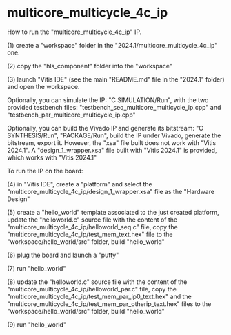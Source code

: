 # multicore_multicycle_4c_ip

How to run the "multicore_multicycle_4c_ip" IP.

(1) create a "workspace" folder in the "2024.1/multicore_multicycle_4c_ip" one.

(2) copy the "hls_component" folder into the "workspace"

(3) launch "Vitis IDE" (see the main "README.md" file in the "2024.1" folder) and open the workspace.

Optionally, you can simulate the IP: "C SIMULATION/Run", with the two provided testbench files: "testbench_seq_multicore_multicycle_ip.cpp" and "testbench_par_multicore_multicycle_ip.cpp" 

Optionally, you can build the Vivado IP and generate its bitstream: "C SYNTHESIS/Run", "PACKAGE/Run", build the IP under Vivado, generate the bitstream, export it. However, the "xsa" file built does not work with "Vitis 2024.1". A "design_1_wrapper.xsa" file built with "Vitis 2024.1" is provided, which works with "Vitis 2024.1"

To run the IP on the board:

(4) in "Vitis IDE", create a "platform" and select the "multicore_multicycle_4c_ip/design_1_wrapper.xsa" file as the "Hardware Design"

(5) create a "hello_world" template associated to the just created platform, update the "helloworld.c" source file with the content of the "multicore_multicycle_4c_ip/helloworld_seq.c" file, copy the "multicore_multicycle_4c_ip/test_mem_text.hex" file to the "workspace/hello_world/src" folder, build "hello_world"

(6) plug the board and launch a "putty"

(7) run "hello_world"

(8) update the "helloworld.c" source file with the content of the "multicore_multicycle_4c_ip/helloworld_par.c" file, copy the "multicore_multicycle_4c_ip/test_mem_par_ip0_text.hex" and the "multicore_multicycle_4c_ip/test_mem_par_otherip_text.hex" files to the "workspace/hello_world/src" folder, build "hello_world"

(9) run "hello_world"
